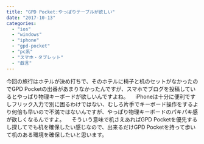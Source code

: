 ```yaml
---
title: "GPD Pocket:やっぱりテーブルが欲しい"
date: "2017-10-13"
categories: 
  - "ios"
  - "windows"
  - "iphone"
  - "gpd-pocket"
  - "pc系"
  - "スマホ・タブレット"
  - "戯言"
---
```


今回の旅行はホテルが決め打ちで、そのホテルに椅子と机のセットがなかったのでGPD Pocketの出番があまりなかったんですが、スマホでブログを投稿しているとやっぱり物理キーボードが欲しいんですよね。 　iPhoneは十分に便利ですしフリック入力で別に困るわけではない、むしろ片手でキーボード操作をするより何倍も早いので不満ではないんですが、やっぱり物理キーボードのパキパキ感が欲しくなるんですよ。 　そういう意味で机さえあればGPD Pocketを優先するし探してでも机を確保したい感じなので、出来るだけGPD Pocketを持って歩いて机のある環境を確保したいと思います。
